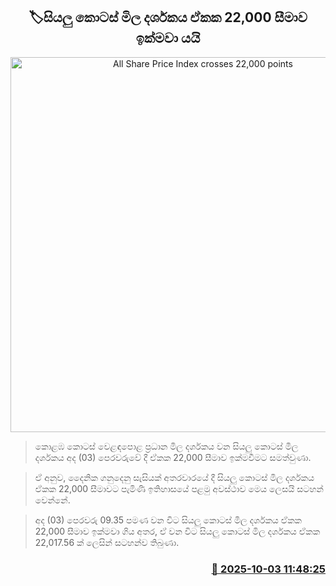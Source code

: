 <p align='center'><b><h2 align='center' title='All Share Price Index crosses 22,000 points'>🏷සියලු කොටස් මිල දර්ශකය ඒකක 22,000 සීමාව ඉක්මවා යයි</h2></b></p>
<p align='center'><img src='https://helakuru.sgp1.cdn.digitaloceanspaces.com/esana/images/lib/cse-stock.jpg' width='600' alt='All Share Price Index crosses 22,000 points'></p>

> කොළඹ කොටස් වෙළඳපොළ ප්‍රධාන මිල දර්ශකය වන සියලු කොටස් මිල දර්ශකය අද (03) පෙරවරුවේ දී ඒකක 22,000 සීමාව ඉක්මවීමට සමත්වුණා.

> ඒ අනුව, දෛනික ගනුදෙනු සැසියක් අතරවාරයේ දී සියලු කොටස් මිල දර්ශකය ඒකක 22,000 සීමාවට පැමිණි ඉතිහාසයේ පළමු අවස්ථාව මෙය ලෙසයි සටහන් වෙන්නේ.

> අද (03) පෙරවරු 09.35 පමණ වන විට සියලු කොටස් මිල දර්ශකය ඒකක 22,000 සීමාව ඉක්මවා ගිය අතර, ඒ වන විට සියලු කොටස් මිල දර්ශකය ඒකක 22,017.56 ක් ලෙසින් සටහන්ව තිබුණා.



<h3 align='right'><a href='https://www.helakuru.lk/esana/p/114202/'>📅 2025-10-03 11:48:25</a></h3>

